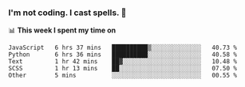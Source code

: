 ### I'm not coding. I cast spells. 🎩

📊 **This week I spent my time on**
<!--START_SECTION:waka-->
```text
JavaScript   6 hrs 37 mins   ██████████▒░░░░░░░░░░░░░░   40.73 % 
Python       6 hrs 36 mins   ██████████░░░░░░░░░░░░░░░   40.58 % 
Text         1 hr 42 mins    ██▓░░░░░░░░░░░░░░░░░░░░░░   10.48 % 
SCSS         1 hr 13 mins    ██░░░░░░░░░░░░░░░░░░░░░░░   07.50 % 
Other        5 mins          ░░░░░░░░░░░░░░░░░░░░░░░░░   00.55 % 
```
<!--END_SECTION:waka-->
